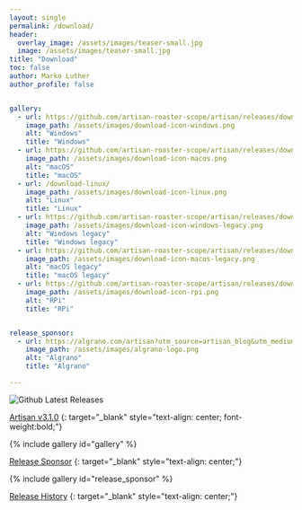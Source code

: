 ```yaml
---
layout: single
permalink: /download/
header:
  overlay_image: /assets/images/teaser-small.jpg
  image: /assets/images/teaser-small.jpg
title: "Download"
toc: false
author: Marko Luther
author_profile: false


gallery:
  - url: https://github.com/artisan-roaster-scope/artisan/releases/download/v3.1.0/artisan-win-x64-3.1.0-setup.exe
    image_path: /assets/images/download-icon-windows.png
    alt: "Windows"
    title: "Windows"
  - url: https://github.com/artisan-roaster-scope/artisan/releases/download/v3.1.0/artisan-mac-3.1.0.dmg
    image_path: /assets/images/download-icon-macos.png
    alt: "macOS"
    title: "macOS"
  - url: /download-linux/
    image_path: /assets/images/download-icon-linux.png
    alt: "Linux"
    title: "Linux"
  - url: https://github.com/artisan-roaster-scope/artisan/releases/download/v3.1.0/artisan-win-x64-legacy-3.1.0-setup.exe
    image_path: /assets/images/download-icon-windows-legacy.png
    alt: "Windows legacy"
    title: "Windows legacy"
  - url: https://github.com/artisan-roaster-scope/artisan/releases/download/v3.1.0/artisan-mac-legacy-3.1.0.dmg
    image_path: /assets/images/download-icon-macos-legacy.png
    alt: "macOS legacy"
    title: "macOS legacy"
  - url: https://github.com/artisan-roaster-scope/artisan/releases/download/v3.1.0/artisan-linux-3.1.0_PiOS64-bookworm.deb
    image_path: /assets/images/download-icon-rpi.png
    alt: "RPi"
    title: "RPi"


release_sponsor:
  - url: https://algrano.com/artisan?utm_source=artisan_blog&utm_medium=referral&utm_campaign=algrano_x_artisan&utm_content=blog
    image_path: /assets/images/algrano-logo.png
    alt: "Algrano"
    title: "Algrano"

---
```

![Github Latest Releases](https://img.shields.io/github/downloads/artisan-roaster-scope/artisan/latest/total?logo=github&label=downloads&color=6996C0&style=flat)    

[Artisan v3.1.0](https://github.com/artisan-roaster-scope/artisan/releases/tag/v3.1.0)
{: target="_blank" style="text-align: center; font-weight:bold;"}


{% include gallery id="gallery" %}

[Release Sponsor](https://algrano.com/artisan?utm_source=artisan_blog&utm_medium=referral&utm_campaign=algrano_x_artisan&utm_content=blog)
{: target="_blank" style="text-align: center;"}

{% include gallery id="release_sponsor" %}

[Release History](https://github.com/artisan-roaster-scope/artisan/blob/master/wiki/ReleaseHistory.md)
{: target="_blank" style="text-align: center;"}
